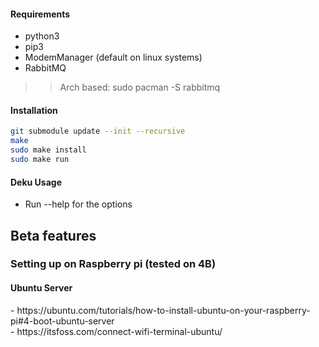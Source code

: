 #### Requirements
* python3
* pip3
* ModemManager (default on linux systems)
* RabbitMQ
>> Arch based: sudo pacman -S rabbitmq

#### Installation
```bash
git submodule update --init --recursive
make
sudo make install
sudo make run
```

#### Deku Usage
* Run --help for the options

<h2>Beta features</h2>
<h3>Setting up on Raspberry pi (tested on 4B)</h3>
<h4>Ubuntu Server</h4>
- https://ubuntu.com/tutorials/how-to-install-ubuntu-on-your-raspberry-pi#4-boot-ubuntu-server<br>
- https://itsfoss.com/connect-wifi-terminal-ubuntu/
